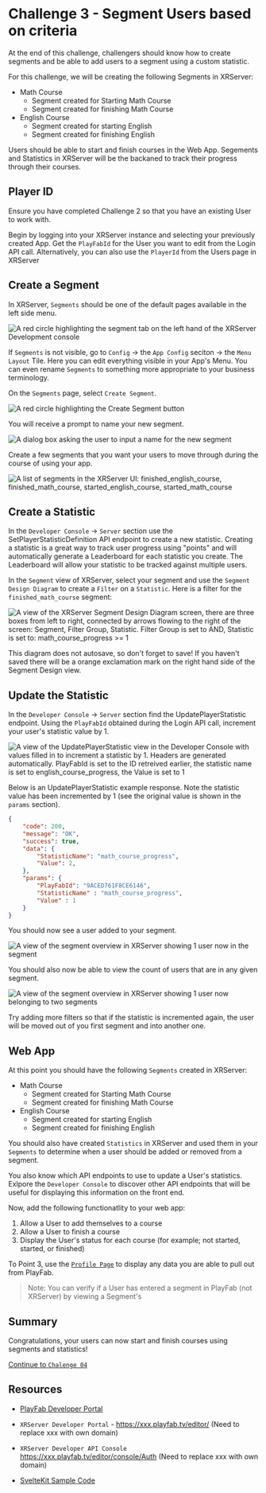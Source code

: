# Challenge 3 - Segment Users based on criteria

At the end of this challenge, challengers should know how to create segments and be able to add users to a segment using a custom statistic.

For this challenge, we will be creating the following Segments in XRServer:

- Math Course
  - Segment created for Starting Math Course
  - Segment created for finishing Math Course
- English Course
  - Segment created for starting English
  - Segment created for finishing English

Users should be able to start and finish courses in the Web App. Segements and Statistics in XRServer will be the backaned to track their progress through their courses.

## Player ID

Ensure you have completed Challenge 2 so that you have an existing User to work with.

Begin by logging into your XRServer instance and selecting your previously created App. Get the `PlayFabId` for the User you want to edit from the Login API call. Alternatively, you can also use the `PlayerId` from the Users page in XRServer

## Create a Segment

In XRServer, `Segments` should be one of the default pages available in the left side menu.

![A red circle highlighting the segment tab on the left hand of the XRServer Development console](screenshots/challenge_3/select_segments.png)

If `Segments` is not visible, go to `Config` -> the `App Config` seciton -> the `Menu Layout` Tile. Here you can edit everything visible in your App's Menu. You can even rename `Segments` to something more appropriate to your business terminology.

On the `Segments` page, select `Create Segment`.

![A red circle highlighting the Create Segment button](screenshots/challenge_3/select_create_segment.png)

You will receive a prompt to name your new segment.

![A dialog box asking the user to input a name for the new segment](screenshots/challenge_3/new_segment_dialog.png)

Create a few segments that you want your users to move through during the course of using your app.

![A list of segments in the XRServer UI: finished_english_course, finished_math_course, started_english_course, started_math_course](screenshots/challenge_3/multi_segments_created_list.png)

## Create a Statistic

In the `Developer Console` -> `Server` section use the SetPlayerStatisticDefinition API endpoint to create a new statistic. Creating a statistic is a great way to track user progress using "points" and will automatically generate a Leaderboard for each statistic you create. The Leaderboard will allow your statistic to be tracked against multiple users.

In the `Segment` view of XRServer, select your segment and use the `Segment Design Diagram` to create a `Filter` on a `Statistic`. Here is a filter for the `finished_math_course` segment:

![A view of the XRServer Segment Design Diagram screen, there are three boxes from left to right, connected by arrows flowing to the right of the screen: Segment, Filter Group, Statistic.  Filter Group is set to AND, Statistic is set to: math_course_progress >= 1](screenshots/challenge_3/set_statistic_filter_using_XRServer.png)

This diagram does not autosave, so don't forget to save! If you haven't saved there will be a orange exclamation mark on the right hand side of the Segment Design view.

## Update the Statistic

In the `Developer Console` -> `Server` section find the UpdatePlayerStatistic endpoint. Using the `PlayFabId` obtained during the Login API call, increment your user's statistic value by 1.

![A view of the UpdatePlayerStatistic view in the Developer Console with values filled in to increment a statistic by 1.  Headers are generated automatically.  PlayFabId is set to the ID retreived earlier, the statistic name is set to english_course_progress, the Value is set to 1](screenshots/challenge_3/update_player_statistic_call.png)

Below is an UpdatePlayerStatistic example response.  Note the statistic value has been incremented by 1 (see the original value is shown in the `params` section).

```json
{
    "code": 200,
    "message": "OK",
    "success": true,
    "data": {
        "StatisticName": "math_course_progress",
        "Value": 2,
    },
    "params": {
        "PlayFabId": "9ACED761F8CE6146",
        "StatisticName" : "math_course_progress",
        "Value" : 1
    }
}
```

You should now see a user added to your segment.

![A view of the segment overview in XRServer showing 1 user now in the segment](screenshots/challenge_3/user_added_to_segment.png)

You should also now be able to view the count of users that are in any given segment.

![A view of the segment overview in XRServer showing 1 user now belonging to two segments](screenshots/challenge_3/user_now_finished_math_course.png)

Try adding more filters so that if the statistic is incremented again, the user will be moved out of you first segment and into another one.

## Web App

At this point you should have the following `Segments` created in XRServer:

- Math Course
  - Segment created for Starting Math Course
  - Segment created for finishing Math Course
- English Course
  - Segment created for starting English
  - Segment created for finishing English

You should also have created `Statistics` in XRServer and used them in your `Segments` to determine when a user should be added or removed from a segment.

You also know which API endpoints to use to update a User's statistics. Exlpore the `Developer Console` to discover other API endpoints that will be useful for displaying this information on the front end.

Now, add the following functionatlity to your web app:

1. Allow a User to add themselves to a course
2. Allow a User to finish a course
3. Display the User's status for each course (for example; not started, started, or finished)

To Point 3, use the [`Profile Page`](../app/src/routes/users/[id]/+page.svelte) to display any data you are able to pull out from PlayFab.

> Note: You can verify if a User has entered a segment in PlayFab (not XRServer) by viewing a Segment's

## Summary

Congratulations, your users can now start and finish courses using segments and statistics!

[Continue to `Chalenge 04`](./Challenge04.md)

## Resources

- [PlayFab Developer Portal](https://developer.playfab.com/en-us/my-games)

- `XRServer Developer Portal` -  <https://xxx.playfab.tv/editor/> (Need to replace xxx with own domain)

- `XRServer Developer API Console` <https://xxx.playfab.tv/editor/console/Auth> (Need to replace xxx with own domain)

- [SvelteKit Sample Code](https://svelte.dev/repl/ca967b45a5aa47b2bb2f9118eb79eefe?version=3.50.1)
